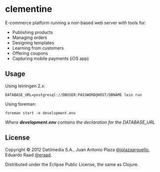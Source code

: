 # clementine

E-commerce platform running a noir-based web server with tools for:

* Publishing products
* Managing orders
* Designing templates
* Learning from customers
* Offering coupons
* Capturing mobile payments (iOS app)

## Usage
Using leiningen 2.x:

    DATABASE_URL=postgresql://DBUSER:PASSWORD@HOST/DBNAME lein run

Using foreman:

	foreman start -e development.env

_Where **development.env** contains the declaration for the DATABASE\_URL_

## License

Copyright &copy; 2012 Datilmedia S.A., Juan Antonio Plaza [@jplazaarguello](http://twitter.com/jplazaarguello), Eduardo Raad [@eraad](http://twitter.com/eraad).

Distributed under the Eclipse Public License, the same as Clojure.
